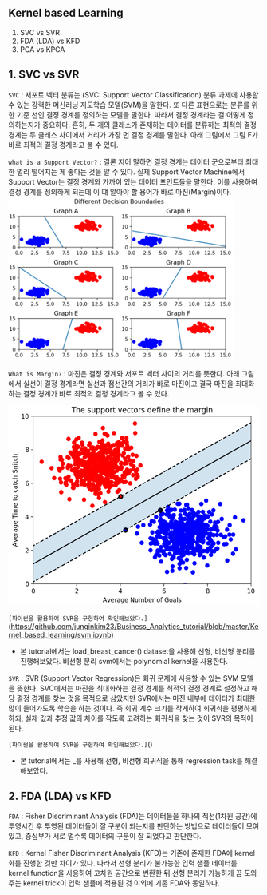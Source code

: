 ## Kernel based Learning 

1. SVC vs SVR 
2. FDA (LDA) vs KFD 
3. PCA vs KPCA

## 1. SVC vs SVR 

`SVC` 
: 서포트 벡터 분류는 (SVC: Support Vector Classification) 분류 과제에 사용할 수 있는 강력한 머신러닝 지도학습 모델(SVM)을 말한다. 또 다른 표현으로는 분류를 위한 기준 선인 결정 경계를 정의하는 모델을 말한다. 따라서 결정 경계라는 걸 어떻게 정의하는지가 중요하다. 흔히, 두 개의 클래스가 존재하는 데이터를 분류하는 최적의 결정 경계는 두 클래스 사이에서 거리가 가장 먼 결정 경계를 말한다. 아래 그림에서 그림 F가 바로 최적의 결정 경계라고 볼 수 있다.

`what is a Support Vector?` 
: 결론 지어 말하면 결정 경계는 데이터 군으로부터 최대한 멀리 떨어지는 게 좋다는 것을 알 수 있다. 실제 Support Vector Machine에서 Support Vector는 결정 경계와 가까이 있는 데이터 포인트들을 말한다. 이를 사용하여 결정 경계를 정의하게 되는데 이 떄 알아야 할 용어가 바로 마진(Margin)이다.
<img src="./image/svm.png" width='90%' height='10%'>

`What is Margin?` 
: 마진은 결정 경계와 서포트 벡터 사이의 거리를 뜻한다. 아래 그림에서 실선이 결정 경계라면 실선과 점선간의 거리가 바로 마진이고 결국 마진을 최대화하는 결정 경계가 바로 최적의 결정 경계라고 볼 수 있다.

<img src="./image/margin.png" width='1000' height='400'>

`[파이썬을 활용하여 SVR을 구현하여 확인해보았다.]`(https://github.com/junginkim23/Business_Analytics_tutorial/blob/master/Kernel_based_learning/svm.ipynb)
- 본 tutorial에서는 load_breast_cancer() dataset을 사용해 선형, 비선형 분리를 진행해보았다. 비선형 분리 svm에서는 polynomial kernel을 사용한다.


`SVR`
: SVR (Support Vector Regression)은 회귀 문제에 사용할 수 있는 SVM 모델을 뜻한다. SVC에서는 마진을 최대화하는 결정 경계를 최적의 결정 경계로 설정하고 해당 결정 경계를 찾는 것을 목적으로 삼았지만 SVR에서는 마진 내부에 데이터가 최대한 많이 들어가도록 학습을 하는 것이다. 즉 회귀 계수 크기를 작게하여 회귀식을 평평하게 하되, 실제 값과 추정 값의 차이를 작도록 고려하는 회귀식을 찾는 것이 SVR의 목적이 된다. 

`[파이썬을 활용하여 SVR을 구현하여 확인해보았다.]`()
- 본 tutorial에서는 _를 사용해 선형, 비선형 회귀식을 통해 regression task를 해결해보았다.

## 2. FDA (LDA) vs KFD 

`FDA` 
: Fisher Discriminant Analysis (FDA)는 데이터들을 하나의 직선(1차원 공간)에 투영시킨 후 투영된 데이터들이 잘 구분이 되는지를 판단하는 방법으로 데이터들이 모여 있고, 중심부가 서로 멀수록 데이터의 구분이 잘 되었다고 판단한다. 

`KFD` 
: Kernel Fisher Discriminant Analysis (KFD)는 기존에 존재한 FDA에 kernel화를 진행한 것만 차이가 있다. 따라서 선형 분리가 불가능한 입력 샘플 데이터를 kernel function을 사용하여 고차원 공간으로 변환한 뒤 선형 분리가 가능하게 끔 도와주는 kernel trick이 입력 샘플에 적용된 것 이외에 기존 FDA와 동일하다.